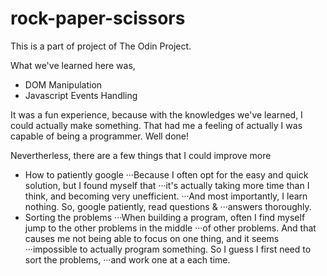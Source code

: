 # rock-paper-scissors

This is a part of project of The Odin Project.

What we've learned here was,
* DOM Manipulation
* Javascript Events Handling

It was a fun experience, because with the knowledges we've learned,
I could actually make something.
That had me a feeling of actually I was capable of being a programmer.
Well done!

Nevertherless, there are a few things that I could improve more
* How to patiently google
···Because I often opt for the easy and quick solution, but I found myself that
···it's actually taking more time than I think, and becoming very unefficient.
···And most importantly, I learn nothing. So, google patiently, read questions &
···answers thoroughly.
* Sorting the problems
···When building a program, often I find myself jump to the other problems in the middle
···of other problems. And that causes me not being able to focus on one thing, and it seems
···impossible to actually program something. So I guess I first need to sort the problems,
···and work one at a each time.

